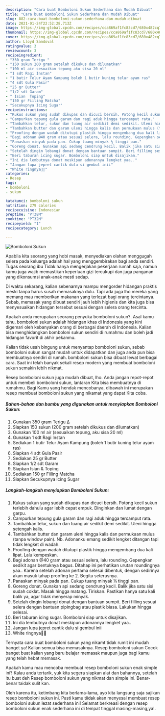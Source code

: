 ```yaml
---
description: "Cara buat Bomboloni Sukun Sederhana dan Mudah Dibuat"
title: "Cara buat Bomboloni Sukun Sederhana dan Mudah Dibuat"
slug: 882-cara-buat-bomboloni-sukun-sederhana-dan-mudah-dibuat
date: 2021-01-24T22:52:28.713Z
image: https://img-global.cpcdn.com/recipes/cca869af1fc83cd7/680x482cq70/bomboloni-sukun-foto-resep-utama.jpg
thumbnail: https://img-global.cpcdn.com/recipes/cca869af1fc83cd7/680x482cq70/bomboloni-sukun-foto-resep-utama.jpg
cover: https://img-global.cpcdn.com/recipes/cca869af1fc83cd7/680x482cq70/bomboloni-sukun-foto-resep-utama.jpg
author: Lloyd Sandoval
ratingvalue: 3
reviewcount: 3
recipeingredient:
- "350 gram Terigu "
- "150 sukun 200 gram setelah dikukus dan dilumatkan"
- "100 ml air sesuaikan tepung aku sisa 20 ml"
- "1 sdt Ragi Instan"
- "1 butir Telur Ayam Kampung boleh 1 butir kuning telur ayam ras"
- "4 sdt Gula Pasir"
- "25 gr Butter"
- "1/2 sdt Garam"
- " Isian  Toping"
- "150 gr Fiiling Matcha"
- "Secukupnya Icing Sugar"
recipeinstructions:
- "Kukus sukun yang sudah dikupas dan dicuci bersih. Potong kecil sukun terlebih dahulu agar lebih cepat empuk. Dinginkan dan lumat dengan garpu."
- "Campurkan tepung gula garam dan ragi aduk hingga tercamput rata."
- "Tambahkan telur, sukun dan tuang air sedikit demi sedikit. Uleni hingga setengah kalis."
- "Tambahkan butter dan garam uleni hingga kalis dan permukaan mulus (tanpa window pain). Nb. Adonanku emang sedikit lengket ditangan tapi tidak lengket di wadah."
- "Proofing dengan wadah ditutupi plastik hingga mengembang dua kali lipat. Lalu kempeskan."
- "Bagi adonan @40 gram atau sesuai selera, lalu rounding. Gepengkan sedikit agar bentuknya bagus. Ditahap ini perhatikan urutan roundingnya yaa.. Karena setelah adonan pertama selesai dibentuk, dengan sedirinya akan masuk tahap proofing ke 2. Begitu seterusnya."
- "Panaskan minyak pada pan. Cukup tuang minyak ¼ tinggi pan."
- "Goreng donat. Gunakan api sedang cendrung kecil. Balik jika satu sisi sudah coklat. Masak hingga matang. Tiriskan. Pastikan hanya satu kali balik ya, agar tidak menyerap minyak."
- "Setelah dingin lobangi donat dengan bantuan sumpit. Beri filling sesuai selera dengan bantuan pipingbag atau plastik biasa. Lakukan hingga selesai."
- "Beri taburan icing sugar. Bomboloni siap untuk disajikan."
- "Ini dia lembutnya donat meskipun adonannya lengket yaa.."
- "Jangan lupa jepret cantik dulu si gembul inii"
- "White ringnya🤤🤤"
categories:
- Resep
tags:
- bomboloni
- sukun

katakunci: bomboloni sukun 
nutrition: 279 calories
recipecuisine: Indonesian
preptime: "PT38M"
cooktime: "PT32M"
recipeyield: "1"
recipecategory: Lunch

---
```



![Bomboloni Sukun](https://img-global.cpcdn.com/recipes/cca869af1fc83cd7/680x482cq70/bomboloni-sukun-foto-resep-utama.jpg)

Apabila kita seorang yang hobi masak, menyediakan olahan menggugah selera pada keluarga adalah hal yang menggembirakan bagi anda sendiri. Tugas seorang ibu Tidak hanya mengerjakan pekerjaan rumah saja, namun kamu juga wajib memastikan keperluan gizi tercukupi dan juga panganan yang dikonsumsi anak-anak mesti sedap.

Di waktu  sekarang, kalian sebenarnya mampu mengorder hidangan praktis meski tanpa harus susah memasaknya dulu. Tapi ada juga lho mereka yang memang mau memberikan makanan yang terlezat bagi orang tercintanya. Sebab, memasak yang dibuat sendiri jauh lebih higienis dan kita juga bisa menyesuaikan hidangan tersebut sesuai dengan selera orang tercinta. 



Apakah anda merupakan seorang penyuka bomboloni sukun?. Asal kamu tahu, bomboloni sukun adalah hidangan khas di Indonesia yang kini digemari oleh kebanyakan orang di berbagai daerah di Indonesia. Kalian bisa menghidangkan bomboloni sukun sendiri di rumahmu dan boleh jadi hidangan favorit di akhir pekanmu.

Kalian tidak usah bingung untuk menyantap bomboloni sukun, sebab bomboloni sukun sangat mudah untuk didapatkan dan juga anda pun bisa membuatnya sendiri di rumah. bomboloni sukun bisa dibuat lewat berbagai cara. Saat ini telah banyak sekali resep modern yang membuat bomboloni sukun semakin lebih nikmat.

Resep bomboloni sukun juga mudah dibuat, lho. Anda jangan repot-repot untuk membeli bomboloni sukun, lantaran Kita bisa membuatnya di rumahmu. Bagi Kamu yang hendak mencobanya, dibawah ini merupakan resep membuat bomboloni sukun yang nikamat yang dapat Kita coba.

<!--inarticleads1-->

##### Bahan-bahan dan bumbu yang digunakan untuk menyiapkan Bomboloni Sukun:

1. Gunakan 350 gram Terigu ∆
1. Siapkan 150 sukun (200 gram setelah dikukus dan dilumatkan)
1. Gunakan 100 ml air (sesuaikan tepung, aku sisa 20 ml)
1. Gunakan 1 sdt Ragi Instan
1. Sediakan 1 butir Telur Ayam Kampung (boleh 1 butir kuning telur ayam ras)
1. Siapkan 4 sdt Gula Pasir
1. Sediakan 25 gr Butter
1. Siapkan 1/2 sdt Garam
1. Siapkan  Isian &amp; Toping
1. Sediakan 150 gr Fiiling Matcha
1. Siapkan Secukupnya Icing Sugar




<!--inarticleads2-->

##### Langkah-langkah menyiapkan Bomboloni Sukun:

1. Kukus sukun yang sudah dikupas dan dicuci bersih. Potong kecil sukun terlebih dahulu agar lebih cepat empuk. Dinginkan dan lumat dengan garpu.
1. Campurkan tepung gula garam dan ragi aduk hingga tercamput rata.
1. Tambahkan telur, sukun dan tuang air sedikit demi sedikit. Uleni hingga setengah kalis.
1. Tambahkan butter dan garam uleni hingga kalis dan permukaan mulus (tanpa window pain). Nb. Adonanku emang sedikit lengket ditangan tapi tidak lengket di wadah.
1. Proofing dengan wadah ditutupi plastik hingga mengembang dua kali lipat. Lalu kempeskan.
1. Bagi adonan @40 gram atau sesuai selera, lalu rounding. Gepengkan sedikit agar bentuknya bagus. Ditahap ini perhatikan urutan roundingnya yaa.. Karena setelah adonan pertama selesai dibentuk, dengan sedirinya akan masuk tahap proofing ke 2. Begitu seterusnya.
1. Panaskan minyak pada pan. Cukup tuang minyak ¼ tinggi pan.
1. Goreng donat. Gunakan api sedang cendrung kecil. Balik jika satu sisi sudah coklat. Masak hingga matang. Tiriskan. Pastikan hanya satu kali balik ya, agar tidak menyerap minyak.
1. Setelah dingin lobangi donat dengan bantuan sumpit. Beri filling sesuai selera dengan bantuan pipingbag atau plastik biasa. Lakukan hingga selesai.
1. Beri taburan icing sugar. Bomboloni siap untuk disajikan.
1. Ini dia lembutnya donat meskipun adonannya lengket yaa..
1. Jangan lupa jepret cantik dulu si gembul inii
1. White ringnya🤤🤤




Ternyata cara buat bomboloni sukun yang nikamt tidak rumit ini mudah banget ya! Kalian semua bisa memasaknya. Resep bomboloni sukun Cocok banget buat kalian yang baru belajar memasak maupun juga bagi kamu yang telah hebat memasak.

Apakah kamu mau mencoba membuat resep bomboloni sukun enak simple ini? Kalau anda tertarik, yuk kita segera siapkan alat dan bahannya, setelah itu buat deh Resep bomboloni sukun yang nikmat dan simple ini. Benar-benar taidak sulit kan. 

Oleh karena itu, ketimbang kita berlama-lama, ayo kita langsung saja sajikan resep bomboloni sukun ini. Pasti kamu tiidak akan menyesal membuat resep bomboloni sukun lezat sederhana ini! Selamat berkreasi dengan resep bomboloni sukun enak sederhana ini di tempat tinggal masing-masing,ya!.


